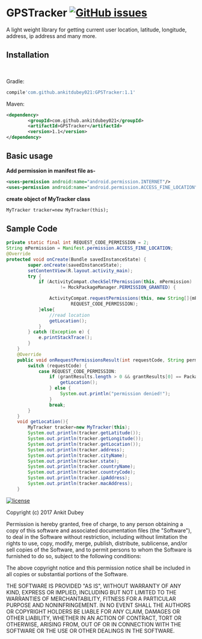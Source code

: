 # GPSTracker [![GitHub issues](https://img.shields.io/github/issues/ankitdubey021/GPSTracker.svg)](https://github.com/ankitdubey021/GPSTracker/issues)
A light weight library for getting current user location, latitude, longitude, address, ip address and many more.

## Installation
​
<!-- TODO: add package -->
Gradle:
```groovy
compile'com.github.ankitdubey021:GPSTracker:1.1'
```

Maven:
```xml
<dependency>
	    <groupId>com.github.ankitdubey021</groupId>
	    <artifactId>GPSTracker</artifactId>
	    <version>1.1</version>
</dependency>
```

## Basic usage

**Add permission in manifest file as-**
```xml
<uses-permission android:name="android.permission.INTERNET"/>
<uses-permission android:name="android.permission.ACCESS_FINE_LOCATION"/>
```

   

**create object of MyTracker class**
```xml
MyTracker tracker=new MyTracker(this);
```

## Sample Code ##
```java
private static final int REQUEST_CODE_PERMISSION = 2;
String mPermission = Manifest.permission.ACCESS_FINE_LOCATION;
@Override
protected void onCreate(Bundle savedInstanceState) {
        super.onCreate(savedInstanceState);
        setContentView(R.layout.activity_main);
        try {
            if (ActivityCompat.checkSelfPermission(this, mPermission)
                    != MockPackageManager.PERMISSION_GRANTED) {

                ActivityCompat.requestPermissions(this, new String[]{mPermission, Manifest.permission.READ_PHONE_STATE},
                        REQUEST_CODE_PERMISSION);
            }else{
                //read location
                getLocation();
            }
        } catch (Exception e) {
            e.printStackTrace();
        }
    }
    @Override
    public void onRequestPermissionsResult(int requestCode, String permissions[], int[] grantResults) {
        switch (requestCode) {
            case REQUEST_CODE_PERMISSION:
                if (grantResults.length > 0 && grantResults[0] == PackageManager.PERMISSION_GRANTED) {
                    getLocation();
                } else {
                    System.out.println("permission denied!");
                }
                break;
        }
    }
    void getLocation(){
        MyTracker tracker=new MyTracker(this);
        System.out.println(tracker.getLatitude());
        System.out.println(tracker.getLongitude());
        System.out.println(tracker.getLocation());
        System.out.println(tracker.address);
        System.out.println(tracker.cityName);
        System.out.println(tracker.state);
        System.out.println(tracker.countryName);
        System.out.println(tracker.countryCode);
        System.out.println(tracker.ipAddress);
        System.out.println(tracker.macAddress);
    }
```

[![license](https://img.shields.io/github/license/mashape/apistatus.svg)](https://opensource.org/licenses/MIT)


Copyright (c) 2017 Ankit Dubey

Permission is hereby granted, free of charge, to any person obtaining a copy
of this software and associated documentation files (the "Software"), to deal
in the Software without restriction, including without limitation the rights
to use, copy, modify, merge, publish, distribute, sublicense, and/or sell
copies of the Software, and to permit persons to whom the Software is
furnished to do so, subject to the following conditions:

The above copyright notice and this permission notice shall be included in all
copies or substantial portions of the Software.

THE SOFTWARE IS PROVIDED "AS IS", WITHOUT WARRANTY OF ANY KIND, EXPRESS OR
IMPLIED, INCLUDING BUT NOT LIMITED TO THE WARRANTIES OF MERCHANTABILITY,
FITNESS FOR A PARTICULAR PURPOSE AND NONINFRINGEMENT. IN NO EVENT SHALL THE
AUTHORS OR COPYRIGHT HOLDERS BE LIABLE FOR ANY CLAIM, DAMAGES OR OTHER
LIABILITY, WHETHER IN AN ACTION OF CONTRACT, TORT OR OTHERWISE, ARISING FROM,
OUT OF OR IN CONNECTION WITH THE SOFTWARE OR THE USE OR OTHER DEALINGS IN THE
SOFTWARE.


    
